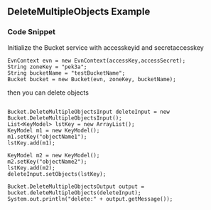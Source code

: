 ## DeleteMultipleObjects Example



### Code Snippet

Initialize the Bucket service with accesskeyid and secretaccesskey

```
EvnContext evn = new EvnContext(accessKey,accessSecret);
String zoneKey = "pek3a";
String bucketName = "testBucketName";
Bucket bucket = new Bucket(evn, zoneKey, bucketName);

```

then you can delete objects


```

Bucket.DeleteMultipleObjectsInput deleteInput = new Bucket.DeleteMultipleObjectsInput();
List<KeyModel> lstKey = new ArrayList();
KeyModel m1 = new KeyModel();
m1.setKey("objectName1");
lstKey.add(m1);

KeyModel m2 = new KeyModel();
m2.setKey("objectName2");
lstKey.add(m2);
deleteInput.setObjects(lstKey);

Bucket.DeleteMultipleObjectsOutput output = bucket.deleteMultipleObjects(deleteInput);
System.out.println("delete:" + output.getMessage());

```